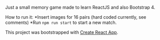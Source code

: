 Just a small memory game made to learn ReactJS and also Bootstrap 4.

How to run it:
*Insert images for 16 pairs (hard coded currently, see comments)
*Run `npm run start` to start a new match.

This project was bootstrapped with [Create React App](https://github.com/facebookincubator/create-react-app).
